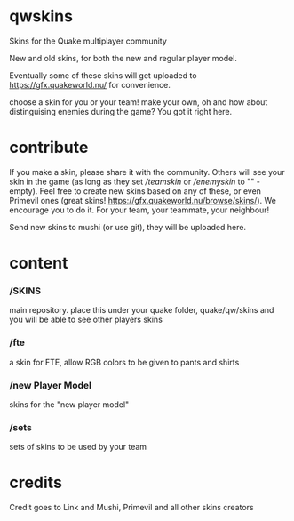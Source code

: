 # qwskins
Skins for the Quake multiplayer community

New and old skins, for both the new and regular player model.

Eventually some of these skins will get uploaded to https://gfx.quakeworld.nu/ for convenience.

choose a skin for you or your team! make your own, oh and how about distinguising enemies during the game? You got it right here.

# contribute
If you make a skin, please share it with the community. Others will see your skin in the game (as long as they set */teamskin* or */enemyskin* to "" - empty). Feel free to create new skins based on any of these, or even Primevil ones (great skins! https://gfx.quakeworld.nu/browse/skins/). We encourage you to do it. For your team, your teammate, your neighbour!

Send new skins to mushi (or use git), they will be uploaded here.

# content
### /SKINS 
main repository. place this under your quake folder, quake/qw/skins and you will be able to see other players skins

### /fte 
a skin for FTE, allow RGB colors to be given to pants and shirts

### /new Player Model 
skins for the "new player model"

### /sets
sets of skins to be used by your team

# credits
Credit goes to Link and Mushi, Primevil and all other skins creators
